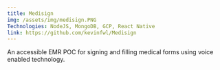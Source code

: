 ```yaml
---
title: Medisign
img: /assets/img/medisign.PNG
Technologies: NodeJS, MongoDB, GCP, React Native
link: https://github.com/kevinfwl/Medisign
---
```


An accessible EMR POC for signing and filling medical forms using voice enabled technology.
